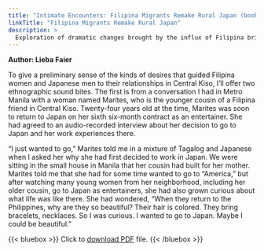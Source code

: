 ```yaml
---
title: "Intimate Encounters: Filipina Migrants Remake Rural Japan (book excerpt)"
linkTitle: "Filipina Migrants Remake Rural Japan"
description: >
  Exploration of dramatic changes brought by the influx of Filipina brides in a Japanese town
---
```

**Author: Lieba Faier**

To give a preliminary sense of the kinds of desires that guided Filipina women and Japanese men to their relationships in Central Kiso, I’ll offer two ethnographic sound bites. The first is from a conversation I had in Metro Manila with a woman named Marites, who is the younger cousin of a Filipina friend in Central Kiso. Twenty-four years old at the time, Marites was soon to return to Japan on her sixth six-month contract as an entertainer. She had agreed to an audio-recorded interview about her decision to go to Japan and her work experiences there.

“I just wanted to go,” Marites told me in a mixture of Tagalog and Japanese when I asked her why she had first decided to work in Japan. We were sitting in the small house in Manila that her cousin had built for her mother. Marites told me that she had for some time wanted to go to “America,” but after watching many young women from her neighborhood, including her older cousin, go to Japan as entertainers, she had also grown curious about what life was like there. She had wondered, “When they return to the Philippines, why are they so beautiful? Their hair is colored. They bring bracelets, necklaces. So I was curious. I wanted to go to Japan. Maybe I could be beautiful.”

{{< bluebox >}}
Click to [download PDF](https://timog.org/pdf/filipina-migrants-remake-rural-japan-excerpt.pdf) file.
{{< /bluebox >}}

